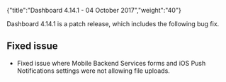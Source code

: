 {"title":"Dashboard 4.14.1 - 04 October 2017","weight":"40"} 

Dashboard 4.14.1 is a patch release, which includes the following bug fix.

## Fixed issue

*   Fixed issue where Mobile Backend Services forms and iOS Push Notifications settings were not allowing file uploads.
